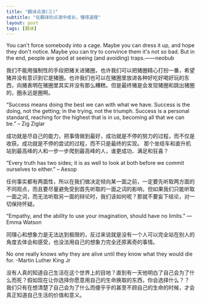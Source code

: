 ```yaml
---
title: "翻译点滴(三)"
subtitle: "在翻译的点滴中成长，懂得道理"
layout: post
tags: [翻译]
---
```


You can't force somebody into a cage.
Maybe you can dress it up, and hope they don't notice.
Maybe you can try to convince them it's not so bad.
But in the end, people are good at seeing (and avoiding) traps.——neobub

我们不能用强制性的手段把猪关进猪圈，也许我们可以把猪圈精心打扮一番，希望猪并没有意识到它是猪圈。也许我们也可以在猪圈里放进各种好吃好喝好玩的东西，向猪表明在猪圈里其实并没有那么糟糕。但是最终猪是会发现猪圈和跳出猪圈的，圈永远是圈啊。

“Success means doing the best we can with what we have. Success is the doing, not the getting; in the trying, not the triumph. Success is a personal standard, reaching for the highest that is in us, becoming all that we can be.”  – Zig Ziglar

成功就是尽自己的能力，把事情做到最好，成功就是不停的努力的过程，而不仅是收获。成功就是不停的尝试的过程，而不只是最终的实现。
那个坐缆车和直升机站到最高峰的人和一步一步爬到最高峰的人，谁更成功、满足和狂喜？

“Every truth has two sides; it is as well to look at both before we commit ourselves to either.” – Aesop

任何事实都有两面性，所以在我们做决定倾向某一面之前，一定要先听取两方面的不同观点，而且要尽量避免受到首先听取的一面之词的影响，但如果我们只能听取一面之词，而无法听取另一面的辩论时，我们该如何呢？那就不要妄下结论，对一切保持怀疑。

 “Empathy, and the ability to use your imagination, should have no limits.” — Emma Watson
 
同理心和想象力是无法达到极限的，反过来说就是没有一个人可以完全站在别人的角度去体会和感受，也没法用自己的想象力完全还原离奇的事情。

No one really knows why they are alive until they know what they would die for. -Martin Luther King Jr

没有人真的知道自己生活在这个世界上的目地？直到有一天他明白了自己会为了什么而死？假如现在让你选择你愿意用自己的生命换取的东西，你会选择什么？？
我们只有在想清楚了自己会为了什么而傻乎乎的甚至不顾自己的生命的时候，才会真正知道自己生活的价值和意义。
